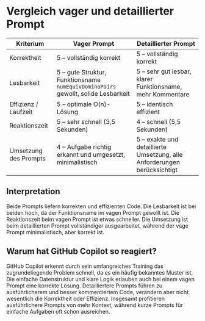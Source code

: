 # Vergleich vager und detaillierter Prompt

| Kriterium              | Vager Prompt                                          | Detaillierter Prompt                                   |
|-----------------------|------------------------------------------------------|-------------------------------------------------------|
| Korrektheit           | 5 – vollständig korrekt                              | 5 – vollständig korrekt                               |
| Lesbarkeit            | 5 – gute Struktur, Funktionsname `numEquivDominoPairs` gewollt, solide Lesbarkeit | 5 – sehr gut lesbar, klarer Funktionsname, mehr Kommentare |
| Effizienz / Laufzeit  | 5 – optimale O(n)-Lösung                             | 5 – identisch effizient                               |
| Reaktionszeit         | 5 – sehr schnell (3,5 Sekunden)                      | 4 – schnell (5,5 Sekunden)                            |
| Umsetzung des Prompts | 4 – Aufgabe richtig erkannt und umgesetzt, minimalistisch | 5 – exakte und detaillierte Umsetzung, alle Anforderungen berücksichtigt |

## Interpretation

Beide Prompts liefern korrekten und effizienten Code. Die Lesbarkeit ist bei beiden hoch, da der Funktionsname im vagen Prompt gewollt ist. Die Reaktionszeit beim vagen Prompt ist etwas schneller. Die Umsetzung ist beim detaillierten Prompt vollständiger ausgearbeitet, während der vage Prompt minimalistisch, aber korrekt ist.

## Warum hat GitHub Copilot so reagiert?

GitHub Copilot erkennt durch sein umfangreiches Training das zugrundeliegende Problem schnell, da es ein häufig bekanntes Muster ist. Die einfache Datenstruktur und klare Logik erlauben auch bei einem vagen Prompt eine korrekte Lösung. Detailliertere Prompts führen zu ausführlicherem und besser kommentiertem Code, verändern aber nicht wesentlich die Korrektheit oder Effizienz. Insgesamt profitieren ausführlichere Prompts von mehr Kontext, während kurze Prompts für einfache Aufgaben oft schon ausreichen.

